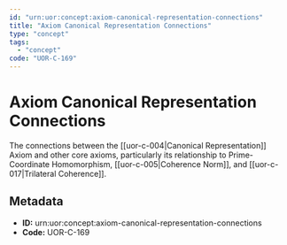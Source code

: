 ```yaml
---
id: "urn:uor:concept:axiom-canonical-representation-connections"
title: "Axiom Canonical Representation Connections"
type: "concept"
tags:
  - "concept"
code: "UOR-C-169"
---
```


# Axiom Canonical Representation Connections

The connections between the [[uor-c-004|Canonical Representation]] Axiom and other core axioms, particularly its relationship to Prime-Coordinate Homomorphism, [[uor-c-005|Coherence Norm]], and [[uor-c-017|Trilateral Coherence]].

## Metadata

- **ID:** urn:uor:concept:axiom-canonical-representation-connections
- **Code:** UOR-C-169
